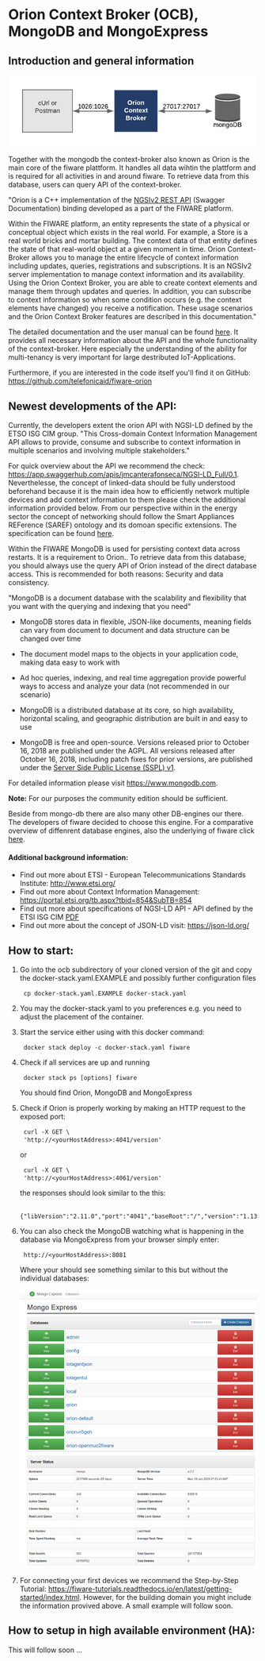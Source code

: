 # Orion Context Broker (OCB), MongoDB and MongoExpress

## Introduction and general information

![Overview of the core generic enablers of fiware](../docs/figures/Orion.png)

Together with the mongodb the context-broker also known as Orion is the main core of the fiware plattform. It handles all data wihtin the plattform and is required for all activities in and around fiware. To retrieve data from this database, users can query API of the context-broker.

"Orion is a C++ implementation of the [NGSIv2 REST API](https://swagger.lab.fiware.org/?url=https://raw.githubusercontent.com/Fiware/specifications/master/OpenAPI/ngsiv2/ngsiv2-openapi.json#/) (Swagger Documentation) binding developed as a part of the FIWARE platform.

Within the FIWARE platform, an entity represents the state of a physical or conceptual object which exists in the real world. For example, a Store is a real world bricks and mortar building. The context data of that entity defines the state of that real-world object at a given moment in time.
Orion Context-Broker allows you to manage the entire lifecycle of context information including updates, queries, registrations and subscriptions. It is an NGSIv2 server implementation to manage context information and its availability. Using the Orion Context Broker, you are able to create context elements and manage them through updates and queries. In addition, you can subscribe to context information so when some condition occurs (e.g. the context elements have changed) you receive a notification. These usage scenarios and the Orion Context Broker features are described in this documentation."

The detailed documentation and the user manual can be found [here](https://fiware-orion.readthedocs.io/en/latest/index.html). It provides all necessary information about the API and the whole functionality of the context-broker. Here especially the understanding of the ability for multi-tenancy is very important for large destributed IoT-Applications.

Furthermore, if you are interested in the code itself you'll find it on GitHub:
https://github.com/telefonicaid/fiware-orion

## Newest developments of the API:
Currently, the developers extent the orion API with NGSI-LD defined by the ETSO ISG CIM group. "This Cross-domain Context Information Management API allows to provide, consume and subscribe to context information in multiple scenarios and involving multiple stakeholders."

For quick overview about the API we recommend the check: https://app.swaggerhub.com/apis/jmcanterafonseca/NGSI-LD_Full/0.1.
Neverthelesse, the concept of linked-data should be fully understood beforehand because it is the main idea how to efficiently network multiple devices and add context information to them please check the additional information provided below. From our perspective within in the energy sector the concept of networking should follow the Smart Appliances REFerence (SAREF) ontology and its domoan specific extensions. The specification can be found [here](https://www.etsi.org/standards-search#page=1&search=SAREF&title=1&etsiNumber=1&content=1&version=0&onApproval=1&published=1&historical=1&startDate=1988-01-15&endDate=2018-12-06&harmonized=0&keyword=&TB=&stdType=&frequency=&mandate=&collection=&sort=3).

Within the FIWARE MongoDB is used for persisting context data across restarts. It is a requirement to Orion..
To retrieve data from this database, you should always use the query API of Orion instead of the direct database access.
This is recommended for both reasons: Security and data consistency.

"MongoDB is a document database with the scalability and flexibility that you want with the querying and indexing that you need"

- MongoDB stores data in flexible, JSON-like documents, meaning fields can vary from document to document and data structure can be changed over time

- The document model maps to the objects in your application code, making data easy to work with

- Ad hoc queries, indexing, and real time aggregation provide powerful ways to access and analyze your data (not recommended in our scenario)

- MongoDB is a distributed database at its core, so high availability, horizontal scaling, and geographic distribution are built in and easy to use

- MongoDB is free and open-source. Versions released prior to October 16, 2018 are published under the AGPL. All versions released after October 16, 2018, including patch fixes for prior versions, are published under the [Server Side Public License (SSPL) v1](https://www.mongodb.com/licensing/server-side-public-license).

For detailed information please visit https://www.mongodb.com.

**Note:** For our purposes the community edition should be sufficient.

Beside from mongo-db there are also many other DB-engines our there. The developers of fiware decided to choose this engine. For a comparative overview of diffenrent database engines, also the underlying of fiware click
 [here](https://db-engines.com/en/system/CrateDB%3BInfluxDB%3BMongoDB).


#### Additional background information:
- Find out more about ETSI - European Telecommunications Standards Institute: http://www.etsi.org/
- Find out more about Context Information Management: https://portal.etsi.org/tb.aspx?tbid=854&SubTB=854
- Find out more about specifications of NGSI-LD API - API defined by the ETSI ISG CIM [PDF](https://www.etsi.org/deliver/etsi_gs/CIM/001_099/004/01.01.01_60/gs_CIM004v010101p.pdf)
- Find out more about the concept of JSON-LD visit: https://json-ld.org/

## How to start:

1. Go into the ocb subdirectory of your cloned version of the git and copy the docker-stack.yaml.EXAMPLE and possibly further configuration files

        cp docker-stack.yaml.EXAMPLE docker-stack.yaml

2. You may the docker-stack.yaml to you preferences e.g. you need to
adjust the placement of the container.

3. Start the service either using with this docker command:

        docker stack deploy -c docker-stack.yaml fiware

4. Check if all services are up and running

        docker stack ps [options] fiware
        
   You should find Orion, MongoDB and MongoExpress
         
5. Check if Orion is properly working by making an HTTP request to the exposed port:

        curl -X GET \
        'http://<yourHostAddress>:4041/version'
    
    or 
    
        curl -X GET \
        'http://<yourHostAddress>:4061/version'
        
    the responses should look similar to the this:

        {"libVersion":"2.11.0","port":"4041","baseRoot":"/","version":"1.13.0"}

6. You can also check the MongoDB watching what is happening in the database 
via MongoExpress from your browser simply enter:
        
        http://<yourHostAddress>:8081
   
   Where your should see something similar to this but without the individual databases:
   
   ![View from Mongo Express](../docs/figures/MongoExpress.png)
   
   
7. For connecting your first devices we recommend the Step-by-Step Tutorial:
    https://fiware-tutorials.readthedocs.io/en/latest/getting-started/index.html.
    However, for the building domain you might include the information provived above. 
    A small example will follow soon.
    
## How to setup in high available environment (HA):

This will follow soon ...
